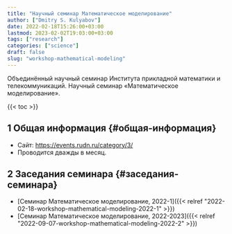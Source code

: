 ```yaml
---
title: "Научный семинар Математическое моделирование"
author: ["Dmitry S. Kulyabov"]
date: 2022-02-18T15:26:00+03:00
lastmod: 2023-02-02T19:03:00+03:00
tags: ["research"]
categories: ["science"]
draft: false
slug: "workshop-mathematical-modeling"
---
```


Объединённый научный семинар Института прикладной математики и телекоммуникаций.
Научный семинар «Математическое моделирование».

<!--more-->

{{< toc >}}


## <span class="section-num">1</span> Общая информация {#общая-информация}

-   Сайт: <https://events.rudn.ru/category/3/>
-   Проводится дважды в месяц.


## <span class="section-num">2</span> Заседания семинара {#заседания-семинара}

-   [Семинар Математическое моделирование, 2022-1]({{< relref "2022-02-18-workshop-mathematical-modeling-2022-1" >}})
-   [Семинар Математическое моделирование, 2022-2023]({{< relref "2022-09-07-workshop-mathematical-modeling-2022-2" >}})
